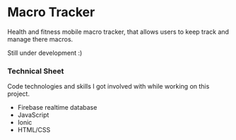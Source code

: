 <h1>Macro Tracker</h1>

Health and fitness mobile macro tracker, that allows users to keep track and manage there macros.

Still under development :)

<h3>Technical Sheet</h3>
Code technologies and skills I got involved with while working on this project.

- Firebase realtime database
- JavaScript
- Ionic
- HTML/CSS

